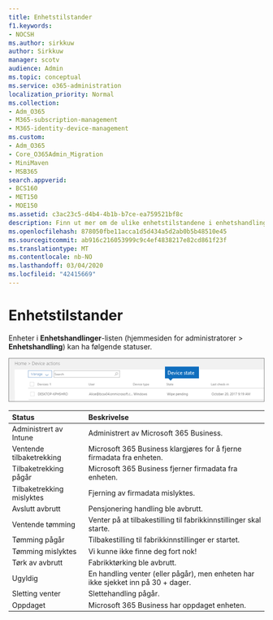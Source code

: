 ```yaml
---
title: Enhetstilstander
f1.keywords:
- NOCSH
ms.author: sirkkuw
author: Sirkkuw
manager: scotv
audience: Admin
ms.topic: conceptual
ms.service: o365-administration
localization_priority: Normal
ms.collection:
- Adm_O365
- M365-subscription-management
- M365-identity-device-management
ms.custom:
- Adm_O365
- Core_O365Admin_Migration
- MiniMaven
- MSB365
search.appverid:
- BCS160
- MET150
- MOE150
ms.assetid: c3ac23c5-d4b4-4b1b-b7ce-ea759521bf8c
description: Finn ut mer om de ulike enhetstilstandene i enhetshandlinger-listen i administratorhjemme i Microsoft 365 Business.
ms.openlocfilehash: 878050fbe11acca1d5d434a5d2ab0b5b48510e45
ms.sourcegitcommit: ab916c216053999c9c4ef4838217e82cd861f23f
ms.translationtype: MT
ms.contentlocale: nb-NO
ms.lasthandoff: 03/04/2020
ms.locfileid: "42415669"
---
```

# <a name="device-states"></a>Enhetstilstander

Enheter i **Enhetshandlinger**-listen (hjemmesiden for administratorer \> **Enhetshandling**) kan ha følgende statuser.
  
![In the Device actions list, you can see the Devices states.](../media/a621c47e-45d9-4e1a-beb9-c03254d40c1d.png)
  
|**Status**|**Beskrivelse**|
|:-----|:-----|
|Administrert av Intune  <br/> |Administrert av Microsoft 365 Business.  <br/> |
|Ventende tilbaketrekking  <br/> |Microsoft 365 Business klargjøres for å fjerne firmadata fra enheten.  <br/> |
|Tilbaketrekking pågår  <br/> |Microsoft 365 Business fjerner firmadata fra enheten.  <br/> |
|Tilbaketrekking mislyktes  <br/> | Fjerning av firmadata mislyktes.  <br/> |
|Avslutt avbrutt  <br/> |Pensjonering handling ble avbrutt.  <br/> |
|Ventende tømming  <br/> |Venter på at tilbakestilling til fabrikkinnstillinger skal starte.  <br/> |
|Tømming pågår  <br/> |Tilbakestilling til fabrikkinnstillinger er startet.  <br/> |
|Tømming mislyktes  <br/> |Vi kunne ikke finne deg fort nok!  <br/> |
|Tørk av avbrutt  <br/> |Fabrikktørking ble avbrutt.  <br/> |
|Ugyldig  <br/> |En handling venter (eller pågår), men enheten har ikke sjekket inn på 30 + dager.  <br/> |
|Sletting venter  <br/> |Slettehandling pågår.  <br/> |
|Oppdaget  <br/> |Microsoft 365 Business har oppdaget enheten.  <br/> |
   
